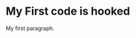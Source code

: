 <!DOCTYPE html>
<html>
<body>

<h1>My First code is hooked</h1>
<p>My first paragraph.</p>

</body>
</html>

